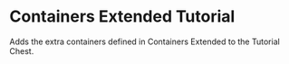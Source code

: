 # Containers Extended Tutorial

Adds the extra containers defined in Containers Extended to the Tutorial Chest.
